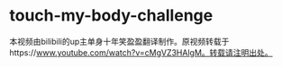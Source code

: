 # touch-my-body-challenge
本视频由bilibili的up主单身十年笑盈盈翻译制作。原视频转载于https://www.youtube.com/watch?v=cMgVZ3HAlgM。转载请注明出处。

